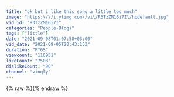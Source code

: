 ```yaml
---
title: "ok but i like this song a little too much"
image: "https:\/\/i.ytimg.com\/vi\/R3TzZM16i7I\/hqdefault.jpg"
vid_id: "R3TzZM16i7I"
categories: "People-Blogs"
tags: ["little"]
date: "2021-09-08T01:07:58+03:00"
vid_date: "2021-09-05T20:43:15Z"
duration: "PT6S"
viewcount: "116951"
likeCount: "7503"
dislikeCount: "90"
channel: "vinqly"
---
```

{% raw %}{% endraw %}

